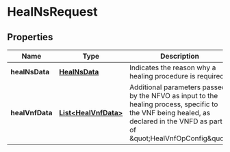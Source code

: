 
# HealNsRequest

## Properties
Name | Type | Description | Notes
------------ | ------------- | ------------- | -------------
**healNsData** | [**HealNsData**](HealNsData.md) | Indicates the reason why a healing procedure is required.  |  [optional]
**healVnfData** | [**List&lt;HealVnfData&gt;**](HealVnfData.md) | Additional parameters passed by the NFVO as input to the healing process, specific to the VNF being healed, as declared in the VNFD as part of \&quot;HealVnfOpConfig\&quot;.  |  [optional]



